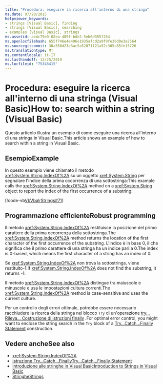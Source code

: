 ```yaml
---
title: "Procedura: eseguire la ricerca all'interno di una stringa"
ms.date: 07/20/2015
helpviewer_keywords:
- strings [Visual Basic], finding
- strings [Visual Basic], searching
- examples [Visual Basic], strings
ms.assetid: ae4c79e0-08ea-489f-bdb2-5eb6d355f284
ms.openlocfilehash: 655f746e4e496e1935afcd2a9f9fe36d9e3a2564
ms.sourcegitcommit: 30a558d23e3ac5a52071121a52c305c85fe15726
ms.translationtype: MT
ms.contentlocale: it-IT
ms.lasthandoff: 12/25/2019
ms.locfileid: "75348415"
---
```

# <a name="how-to-search-within-a-string-visual-basic"></a><span data-ttu-id="f4bb8-102">Procedura: eseguire la ricerca all'interno di una stringa (Visual Basic)</span><span class="sxs-lookup"><span data-stu-id="f4bb8-102">How to: search within a string (Visual Basic)</span></span>

<span data-ttu-id="f4bb8-103">Questo articolo illustra un esempio di come eseguire una ricerca all'interno di una stringa in Visual Basic.</span><span class="sxs-lookup"><span data-stu-id="f4bb8-103">This article shows an example of how to search within a string in Visual Basic.</span></span>

## <a name="example"></a><span data-ttu-id="f4bb8-104">Esempio</span><span class="sxs-lookup"><span data-stu-id="f4bb8-104">Example</span></span>

<span data-ttu-id="f4bb8-105">In questo esempio viene chiamato il metodo <xref:System.String.IndexOf%2A> su un oggetto <xref:System.String> per segnalare l'indice della prima occorrenza di una sottostringa:</span><span class="sxs-lookup"><span data-stu-id="f4bb8-105">This example calls the <xref:System.String.IndexOf%2A> method on a <xref:System.String> object to report the index of the first occurrence of a substring:</span></span>

 [!code-vb[VbVbalrStrings#71](~/samples/snippets/visualbasic/VS_Snippets_VBCSharp/VbVbalrStrings/VB/Class2.vb#71)]

## <a name="robust-programming"></a><span data-ttu-id="f4bb8-106">Programmazione efficiente</span><span class="sxs-lookup"><span data-stu-id="f4bb8-106">Robust programming</span></span>

<span data-ttu-id="f4bb8-107">Il metodo <xref:System.String.IndexOf%2A> restituisce la posizione del primo carattere della prima occorrenza della sottostringa.</span><span class="sxs-lookup"><span data-stu-id="f4bb8-107">The <xref:System.String.IndexOf%2A> method returns the location of the first character of the first occurrence of the substring.</span></span> <span data-ttu-id="f4bb8-108">L'indice è in base 0, il che significa che il primo carattere di una stringa ha un indice pari a 0.</span><span class="sxs-lookup"><span data-stu-id="f4bb8-108">The index is 0-based, which means the first character of a string has an index of 0.</span></span>

<span data-ttu-id="f4bb8-109">Se <xref:System.String.IndexOf%2A> non trova la sottostringa, viene restituito-1.</span><span class="sxs-lookup"><span data-stu-id="f4bb8-109">If <xref:System.String.IndexOf%2A> does not find the substring, it returns -1.</span></span>

<span data-ttu-id="f4bb8-110">Il metodo <xref:System.String.IndexOf%2A> distingue tra maiuscole e minuscole e usa le impostazioni cultura correnti.</span><span class="sxs-lookup"><span data-stu-id="f4bb8-110">The <xref:System.String.IndexOf%2A> method is case-sensitive and uses the current culture.</span></span>

<span data-ttu-id="f4bb8-111">Per un controllo degli errori ottimale, potrebbe essere necessario racchiudere la ricerca della stringa nel blocco `Try` di un'operazione [try... Rileva... Costruzione di istruzioni finally](../../../language-reference/statements/try-catch-finally-statement.md) .</span><span class="sxs-lookup"><span data-stu-id="f4bb8-111">For optimal error control, you might want to enclose the string search in the `Try` block of a [Try...Catch...Finally Statement](../../../language-reference/statements/try-catch-finally-statement.md) construction.</span></span>

## <a name="see-also"></a><span data-ttu-id="f4bb8-112">Vedere anche</span><span class="sxs-lookup"><span data-stu-id="f4bb8-112">See also</span></span>

- <xref:System.String.IndexOf%2A>
- [<span data-ttu-id="f4bb8-113">Istruzione Try...Catch...Finally</span><span class="sxs-lookup"><span data-stu-id="f4bb8-113">Try...Catch...Finally Statement</span></span>](../../../language-reference/statements/try-catch-finally-statement.md)
- [<span data-ttu-id="f4bb8-114">Introduzione alle stringhe in Visual Basic</span><span class="sxs-lookup"><span data-stu-id="f4bb8-114">Introduction to Strings in Visual Basic</span></span>](introduction-to-strings.md)
- [<span data-ttu-id="f4bb8-115">Stringhe</span><span class="sxs-lookup"><span data-stu-id="f4bb8-115">Strings</span></span>](index.md)
